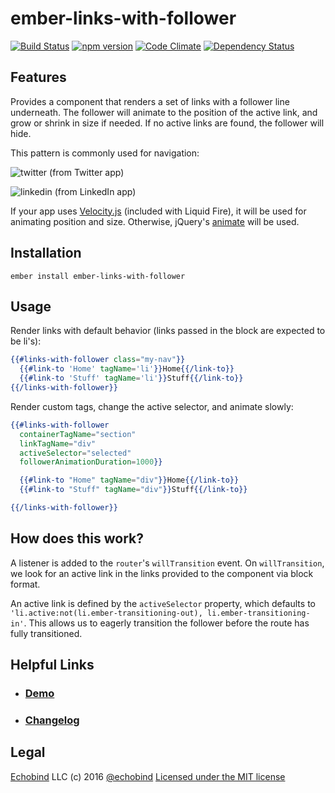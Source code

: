 # ember-links-with-follower

[![Build Status](https://travis-ci.org/echobind/ember-links-with-follower.svg)](https://travis-ci.org/echobind/ember-links-with-follower)
[![npm version](https://badge.fury.io/js/ember-links-with-follower.svg)](http://badge.fury.io/js/ember-links-with-follower)
[![Code Climate](https://codeclimate.com/github/echobind/ember-links-with-follower/badges/gpa.svg)](https://codeclimate.com/github/echobind/ember-links-with-follower)
[![Dependency Status](https://david-dm.org/echobind/ember-links-with-follower.svg)](https://david-dm.org/echobind/ember-links-with-follower)

## Features
Provides a component that renders a set of links with a follower line underneath. The follower will animate to the position of the active link, and grow or shrink in size if needed. If no active links are found, the follower will hide.

This pattern is commonly used for navigation:

![twitter](https://raw.githubusercontent.com/echobind/ember-links-with-follower/master/public/images/twitter.png)
(from Twitter app)

![linkedin](https://raw.githubusercontent.com/echobind/ember-links-with-follower/master/public/images/linkedin.png)
(from LinkedIn app)

If your app uses [Velocity.js](http://julian.com/research/velocity) (included with Liquid Fire), it will be used for animating position and size. Otherwise, jQuery's [animate](http://api.jquery.com/animate) will be used.

## Installation

```
ember install ember-links-with-follower
```

## Usage
Render links with default behavior (links passed in the block are expected to be li's):

```hbs
{{#links-with-follower class="my-nav"}}
  {{#link-to 'Home' tagName='li'}}Home{{/link-to}}
  {{#link-to 'Stuff' tagName='li'}}Stuff{{/link-to}}
{{/links-with-follower}}
```

Render custom tags, change the active selector, and animate slowly:

```hbs
{{#links-with-follower
  containerTagName="section"
  linkTagName="div"
  activeSelector="selected"
  followerAnimationDuration=1000}}

  {{#link-to "Home" tagName="div"}}Home{{/link-to}}
  {{#link-to "Stuff" tagName="div"}}Stuff{{/link-to}}

{{/links-with-follower}}
```

## How does this work?
A listener is added to the `router`'s `willTransition` event. On `willTransition`, we look for an active link in the links provided to the component via block format.

An active link is defined by the `activeSelector` property, which defaults to `'li.active:not(li.ember-transitioning-out), li.ember-transitioning-in'`. This allows us to eagerly transition the follower before the route has fully transitioned.


## Helpful Links

- ### [Demo](http://echobind.github.io/ember-links-with-follower)

- ### [Changelog](CHANGELOG.md)

## Legal
[Echobind](https://echobind.com) LLC (c) 2016
[@echobind](https://twitter.com/echobind)
[Licensed under the MIT license](http://www.opensource.org/licenses/mit-license.php)
